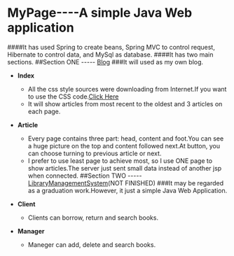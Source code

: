 # MyPage----A simple Java Web application
####It has used Spring to create beans, Spring MVC to control request, Hibernate to control data, and MySql as database.
####It has two main sections.
##Section ONE ----- [Blog](https://github.com/TrafalgarRicardoLu/MyPage)
###It will used as my own blog.
- **Index**
    - All the css style sources were downloading from Internet.If you want to use the CSS code.[Click Here](https://github.com/TrafalgarRicardoLu/MyPage/tree/master/src/main/webapp/assets/css)<br/>
    - It will show articles from most recent to the oldest and 3 articles on each page.
  
- **Article**
    - Every page contains three part: head, content and foot.You can see a huge picture
     on the top and content followed next.At button, you can choose  turning to previous article or next.
    - I prefer to use least page to achieve most, so I use ONE page to show articles.The server just sent small data instead of another jsp when connected.
##Section TWO ----- [LibraryManagementSystem](https://github.com/TrafalgarRicardoLu/MyPage/tree/master/src/main/webapp/WEB-INF/jsp/user)(NOT FINISHED)
###It may be regarded as a graduation work.However, it just a simple Java Web Application.
- **Client**
     - Clients can borrow, return and search books.
- **Manager**
    - Maneger can add, delete and search books.
